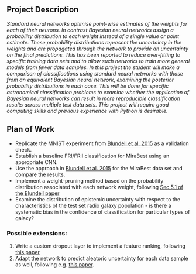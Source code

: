 
## Project Description

*Standard neural networks optimise point-wise estimates of the weights for each of their neurons. In contrast Bayesian neural networks assign a probability distribution to each weight instead of a single value or point estimate. These probability distributions represent the uncertainty in the weights and are propagated through the network to provide an uncertainty on the final predictions. This has been reported to reduce over-fitting to specific training data sets and to allow such networks to train more general models from fewer data samples. In this project the student will make a comparison of classifications using standard neural networks with those from an equivalent Bayesian neural network, examining the posterior probability distributions in each case. This will be done for specific astronomical classification problems to examine whether the application of Bayesian neural networks can result in more reproducible classification results across multiple test data sets.  This project will require good computing skills and previous experience with Python is desirable.*


## Plan of Work

- Replicate the MNIST experiment from [Blundell et al. 2015](https://arxiv.org/pdf/1505.05424.pdf) as a validation check.
- Establish a baseline FRI/FRII classification for MiraBest using an appropriate CNN.
- Use the approach in [Blundell et al. 2015](https://arxiv.org/pdf/1505.05424.pdf) for the MiraBest data set and compare the results.
- Implement a weight-pruning method based on the probability distribution associated with each network weight, following [Sec.5.1 of the Blundell paper](https://arxiv.org/pdf/1505.05424.pdf)
- Examine the distribution of epistemic uncertainty with respect to the characteristics of the test set radio galaxy population - is there a systematic bias in the confidence of classification for particular types of galaxy?

### Possible extensions:

 1. Write a custom dropout layer to implement a feature ranking, following [this paper](https://arxiv.org/pdf/1712.08645.pdf)
 2. Adapt the network to predict aleatoric uncertainty for each data sample as well, following e.g. [this paper]( https://arxiv.org/pdf/2005.07174.pdf).
